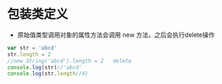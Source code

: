 # 包装类定义
* 原始值类型调用对象的属性方法会调用 new 方法，之后会执行delete操作
```javascript
var str = 'abcd'
str.length = 2
//new String('abcd').length = 2   delete
console.log(str)//'abcd'
console.log(str.length//4)
```
